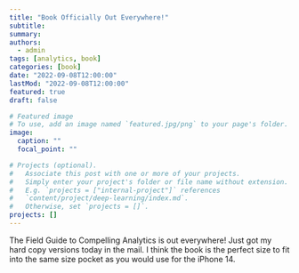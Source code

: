 ```yaml
---
title: "Book Officially Out Everywhere!"
subtitle: 
summary: 
authors:
  - admin
tags: [analytics, book]
categories: [book]
date: "2022-09-08T12:00:00"
lastMod: "2022-09-08T12:00:00"
featured: true
draft: false

# Featured image
# To use, add an image named `featured.jpg/png` to your page's folder. 
image:
  caption: ""
  focal_point: ""

# Projects (optional).
#   Associate this post with one or more of your projects.
#   Simply enter your project's folder or file name without extension.
#   E.g. `projects = ["internal-project"]` references 
#   `content/project/deep-learning/index.md`.
#   Otherwise, set `projects = []`.
projects: []
---
```


The Field Guide to Compelling Analytics is out everywhere! Just got my hard copy versions today in the mail. I think the book is the perfect size to fit into the same size pocket as you would use for the iPhone 14.